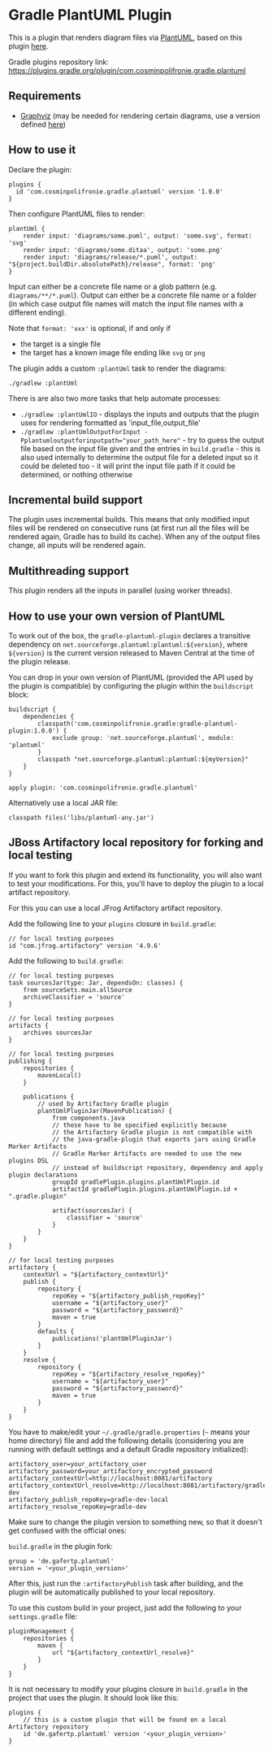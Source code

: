 # Gradle PlantUML Plugin

This is a plugin that renders diagram files via [PlantUML](http://plantuml.com/), based on this plugin [here](https://github.com/codecholeric/gradle-plantuml-plugin).

Gradle plugins repository link: https://plugins.gradle.org/plugin/com.cosminpolifronie.gradle.plantuml

## Requirements

* [Graphviz](https://www.graphviz.org/download/) (may be needed for rendering certain diagrams, use a version defined [here](http://plantuml.com/graphviz-dot))

## How to use it

Declare the plugin:

```
plugins {
  id 'com.cosminpolifronie.gradle.plantuml' version '1.0.0'
}
```

Then configure PlantUML files to render:

```
plantUml {
    render input: 'diagrams/some.puml', output: 'some.svg', format: 'svg'
    render input: 'diagrams/some.ditaa', output: 'some.png'
    render input: 'diagrams/release/*.puml', output: "${project.buildDir.absolutePath}/release", format: 'png'
}
```

Input can either be a concrete file name or a glob pattern (e.g. `diagrams/**/*.puml`). Output can
either be a concrete file name or a folder (in which case output file names will match the input file
names with a different ending).

Note that `format: 'xxx'` is optional, if and only if

* the target is a single file
* the target has a known image file ending like `svg` or `png`

The plugin adds a custom `:plantUml` task to render the diagrams:

```
./gradlew :plantUml
```

There is are also two more tasks that help automate processes:
* `./gradlew :plantUmlIO` - displays the inputs and outputs that the plugin uses for rendering formatted as 'input_file,output_file'
* `./gradlew :plantUmlOutputForInput -Pplantumloutputforinputpath="your_path_here"` - try to guess the output file based on the input file given and the entries in `build.gradle` - this is also used internally to determine the output file for a deleted input so it could be deleted too - it will print the input file path if it could be determined, or nothing otherwise

## Incremental build support

The plugin uses incremental builds. This means that only modified input files will be rendered on consecutive runs (at first run all the files will be rendered again, Gradle has to build its cache). When any of the output files change, all inputs will be rendered again.

## Multithreading support

This plugin renders all the inputs in parallel (using worker threads).

## How to use your own version of PlantUML

To work out of the box, the `gradle-plantuml-plugin` declares a transitive dependency on
`net.sourceforge.plantuml:plantuml:${version}`, where `${version}` is the current version 
released to Maven Central at the time of the plugin release.

You can drop in your own version of PlantUML (provided the API used by the plugin is compatible)
by configuring the plugin within the `buildscript` block:

```
buildscript {
    dependencies {
        classpath('com.cosminpolifronie.gradle:gradle-plantuml-plugin:1.0.0') {
            exclude group: 'net.sourceforge.plantuml', module: 'plantuml'
        }
        classpath "net.sourceforge.plantuml:plantuml:${myVersion}"
    }
}

apply plugin: 'com.cosminpolifronie.gradle.plantuml'
```

Alternatively use a local JAR file:

```
classpath files('libs/plantuml-any.jar')
```

## JBoss Artifactory local repository for forking and local testing

If you want to fork this plugin and extend its functionality, you will also want to test your modifications. For this, you'll have to deploy the plugin to a local artifact repository.

For this you can use a local JFrog Artifactory artifact repository. 

Add the following line to your `plugins` closure in `build.gradle`:
```
// for local testing purposes
id "com.jfrog.artifactory" version '4.9.6'
```

Add the following to `build.gradle`:
```
// for local testing purposes
task sourcesJar(type: Jar, dependsOn: classes) {
    from sourceSets.main.allSource
    archiveClassifier = 'source'
}

// for local testing purposes
artifacts {
    archives sourcesJar
}

// for local testing purposes
publishing {
    repositories {
        mavenLocal()
    }

    publications {
        // used by Artifactory Gradle plugin
        plantUmlPluginJar(MavenPublication) {
            from components.java
            // these have to be specified explicitly because
            // the Artifactory Gradle plugin is not compatible with
            // the java-gradle-plugin that exports jars using Gradle Marker Artifacts
            // Gradle Marker Artifacts are needed to use the new plugins DSL
            // instead of buildscript repository, dependency and apply plugin declarations
            groupId gradlePlugin.plugins.plantUmlPlugin.id
            artifactId gradlePlugin.plugins.plantUmlPlugin.id + ".gradle.plugin"

            artifact(sourcesJar) {
                classifier = 'source'
            }
        }
    }
}

// for local testing purposes
artifactory {
    contextUrl = "${artifactory_contextUrl}"
    publish {
        repository {
            repoKey = "${artifactory_publish_repoKey}"
            username = "${artifactory_user}"
            password = "${artifactory_password}"
            maven = true
        }
        defaults {
            publications('plantUmlPluginJar')
        }
    }
    resolve {
        repository {
            repoKey = "${artifactory_resolve_repoKey}"
            username = "${artifactory_user}"
            password = "${artifactory_password}"
            maven = true
        }
    }
}
```

You have to make/edit your `~/.gradle/gradle.properties` (`~` means your home directory) file and add the following details (considering you are running with default settings and a default Gradle repository initialized):

```
artifactory_user=your_artifactory_user
artifactory_password=your_artifactory_encrypted_password
artifactory_contextUrl=http://localhost:8081/artifactory
artifactory_contextUrl_resolve=http://localhost:8081/artifactory/gradle-dev
artifactory_publish_repoKey=gradle-dev-local
artifactory_resolve_repoKey=gradle-dev
```

Make sure to change the plugin version to something new, so that it doesn't get confused with the official ones:

`build.gradle` in the plugin fork:
```
group = 'de.gafertp.plantuml'
version = '<your_plugin_version>'
```

After this, just run the `:artifactoryPublish` task after building, and the plugin will be automatically published to your local repository.

To use this custom build in your project, just add the following to your `settings.gradle` file:

```
pluginManagement {
    repositories {
        maven {
            url "${artifactory_contextUrl_resolve}"
        }
    }
}
```

It is not necessary to modify your plugins closure in `build.gradle` in the project that uses the plugin. It should look like this:

```
plugins {
	// this is a custom plugin that will be found on a local Artifactory repository
	id 'de.gafertp.plantuml' version '<your_plugin_version>'
}
```